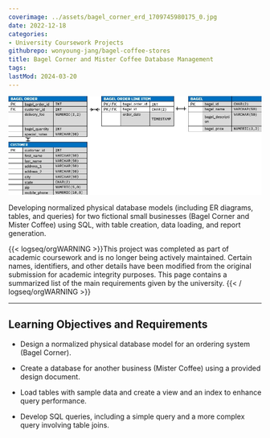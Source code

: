 ```yaml
---
coverimage: ../assets/bagel_corner_erd_1709745980175_0.jpg
date: 2022-12-18
categories:
- University Coursework Projects
githubrepo: wonyoung-jang/bagel-coffee-stores
title: Bagel Corner and Mister Coffee Database Management
tags:
lastMod: 2024-03-20
---
```

![bagel_corner_ERD.jpg](/assets/bagel_corner_erd_1709745980175_0.jpg)

Developing normalized physical database models (including ER diagrams, tables, and queries) for two fictional small businesses (Bagel Corner and Mister Coffee) using SQL, with  table creation, data loading, and report generation.

{{< logseq/orgWARNING >}}This project was completed as part of academic coursework and is no longer being actively maintained. Certain names, identifiers, and other details have been modified from the original submission for academic integrity purposes. This page contains a summarized list of the main requirements given by the university.
{{< / logseq/orgWARNING >}}

---

## Learning Objectives and Requirements

  + Design a normalized physical database model for an ordering system (Bagel Corner).

  + Create a database for another business (Mister Coffee) using a provided design document.

  + Load tables with sample data and create a view and an index to enhance query performance.

  + Develop SQL queries, including a simple query and a more complex query involving table joins.

